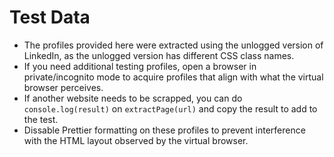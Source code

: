 # Test Data

- The profiles provided here were extracted using the unlogged version of LinkedIn, as the unlogged version has different CSS class names.
- If you need additional testing profiles, open a browser in private/incognito mode to acquire profiles that align with what the virtual browser perceives.
- If another website needs to be scrapped, you can do `console.log(result)` on `extractPage(url)` and copy the result to add to the test.
- Dissable Prettier formatting on these profiles to prevent interference with the HTML layout observed by the virtual browser.
